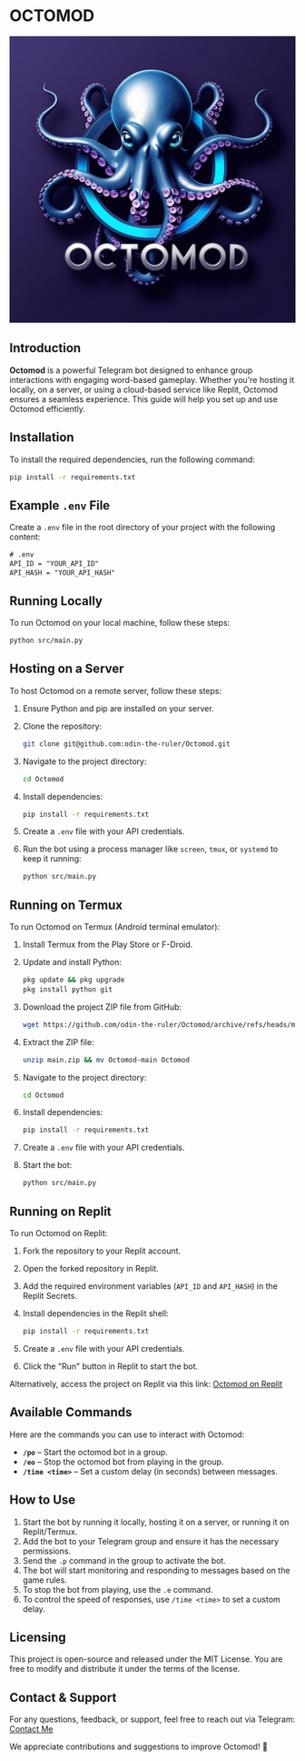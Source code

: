 # OCTOMOD

![OCTOMOD](/assets/logo/OCTOMOD.jpg)

## Introduction

**Octomod** is a powerful Telegram bot designed to enhance group interactions with engaging word-based gameplay. Whether you're hosting it locally, on a server, or using a cloud-based service like Replit, Octomod ensures a seamless experience. This guide will help you set up and use Octomod efficiently.

## Installation

To install the required dependencies, run the following command:

```bash
pip install -r requirements.txt
```

## Example `.env` File

Create a `.env` file in the root directory of your project with the following content:

```
# .env
API_ID = "YOUR_API_ID"
API_HASH = "YOUR_API_HASH"
```

## Running Locally

To run Octomod on your local machine, follow these steps:

```bash
python src/main.py
```

## Hosting on a Server

To host Octomod on a remote server, follow these steps:

1. Ensure Python and pip are installed on your server.
2. Clone the repository:

    ```bash
    git clone git@github.com:odin-the-ruler/Octomod.git
    ```

3. Navigate to the project directory:

    ```bash
    cd Octomod
    ```

4. Install dependencies:

    ```bash
    pip install -r requirements.txt
    ```

5. Create a `.env` file with your API credentials.
6. Run the bot using a process manager like `screen`, `tmux`, or `systemd` to keep it running:

    ```bash
    python src/main.py
    ```

## Running on Termux

To run Octomod on Termux (Android terminal emulator):

1. Install Termux from the Play Store or F-Droid.
2. Update and install Python:

    ```bash
    pkg update && pkg upgrade
    pkg install python git
    ```

3. Download the project ZIP file from GitHub:

    ```bash
    wget https://github.com/odin-the-ruler/Octomod/archive/refs/heads/main.zip
    ```

4. Extract the ZIP file:

    ```bash
    unzip main.zip && mv Octomod-main Octomod
    ```

5. Navigate to the project directory:

    ```bash
    cd Octomod
    ```

6. Install dependencies:

    ```bash
    pip install -r requirements.txt
    ```

7. Create a `.env` file with your API credentials.
8. Start the bot:

    ```bash
    python src/main.py
    ```

## Running on Replit

To run Octomod on Replit:

1. Fork the repository to your Replit account.
2. Open the forked repository in Replit.
3. Add the required environment variables (`API_ID` and `API_HASH`) in the Replit Secrets.
4. Install dependencies in the Replit shell:

    ```bash
    pip install -r requirements.txt
    ```

5. Create a `.env` file with your API credentials.
6. Click the "Run" button in Replit to start the bot.

Alternatively, access the project on Replit via this link: [Octomod on Replit](https://replit.com/@darkiadev/Octomod?s=app)

## Available Commands

Here are the commands you can use to interact with Octomod:

- **`/po`** – Start the octomod bot in a group.
- **`/eo`** – Stop the octomod bot from playing in the group.
- **`/time <time>`** – Set a custom delay (in seconds) between messages.
## How to Use

1. Start the bot by running it locally, hosting it on a server, or running it on Replit/Termux.
2. Add the bot to your Telegram group and ensure it has the necessary permissions.
3. Send the `.p` command in the group to activate the bot.
4. The bot will start monitoring and responding to messages based on the game rules.
5. To stop the bot from playing, use the `.e` command.
6. To control the speed of responses, use `/time <time>` to set a custom delay.

## Licensing

This project is open-source and released under the MIT License. You are free to modify and distribute it under the terms of the license.

## Contact & Support

For any questions, feedback, or support, feel free to reach out via Telegram: [Contact Me](https://t.me/drecocox)

We appreciate contributions and suggestions to improve Octomod! 🚀

